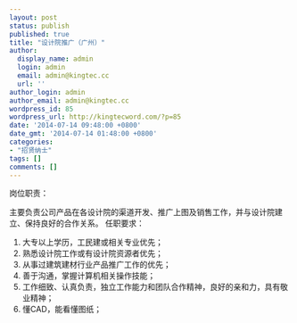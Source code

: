 ```yaml
---
layout: post
status: publish
published: true
title: "设计院推广（广州）"
author:
  display_name: admin
  login: admin
  email: admin@kingtec.cc
  url: ''
author_login: admin
author_email: admin@kingtec.cc
wordpress_id: 85
wordpress_url: http://kingtecword.com/?p=85
date: '2014-07-14 09:48:00 +0800'
date_gmt: '2014-07-14 01:48:00 +0800'
categories:
- "招贤纳士"
tags: []
comments: []
---
```

<p>岗位职责：</p>
<p>主要负责公司产品在各设计院的渠道开发、推广上图及销售工作，并与设计院建立、保持良好的合作关系。 任职要求：</p>
<ol>
<li>大专以上学历，工民建或相关专业优先；</li>
<li>熟悉设计院工作或有设计院资源者优先；</li>
<li>从事过建筑建材行业产品推广工作的优先；</li>
<li>善于沟通，掌握计算机相关操作技能；</li>
<li>工作细致、认真负责，独立工作能力和团队合作精神，良好的亲和力，具有敬业精神；</li>
<li>懂CAD，能看懂图纸；</li>
</ol>
